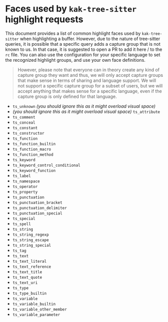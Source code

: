 # Faces used by `kak-tree-sitter` highlight requests

This document provides a list of common highlight faces used by `kak-tree-sitter` when highlighting a buffer. However,
due to the nature of tree-sitter queries, it is possible that a specific query adds a capture group that is not known to
us. In that case, it is suggested to open a PR to add it here / to the `rc` file. You can also use the configuration
for your specific language to set the recognized highlight groups, and use your own face definitions.

> However, please note that everyone can in theory create any kind of capture group they want and thus, we will only
> accept capture groups that make sense in terms of sharing and language support. We will not support a specific
> capture group for a subset of users, but we will accept anything that makes sense for a specific language, even if the
> capture group is only defined for that language.

- `ts_unknown` _(you should ignore this as it might overload visual space)_
- _(you should ignore this as it might overload visual space)_ `ts_attribute`
- `ts_comment`
- `ts_conceal`
- `ts_constant`
- `ts_constructor`
- `ts_function`
- `ts_function_builtin`
- `ts_function_macro`
- `ts_function_method`
- `ts_keyword`
- `ts_keyword_control_conditional`
- `ts_keyword_function`
- `ts_label`
- `ts_namespace`
- `ts_operator`
- `ts_property`
- `ts_punctuation`
- `ts_punctuation_bracket`
- `ts_punctuation_delimiter`
- `ts_punctuation_special`
- `ts_special`
- `ts_spell`
- `ts_string`
- `ts_string_regexp`
- `ts_string_escape`
- `ts_string_special`
- `ts_tag`
- `ts_text`
- `ts_text_literal`
- `ts_text_reference`
- `ts_text_title`
- `ts_text_quote`
- `ts_text_uri`
- `ts_type`
- `ts_type_builtin`
- `ts_variable`
- `ts_variable_builtin`
- `ts_variable_other_member`
- `ts_variable_parameter`
